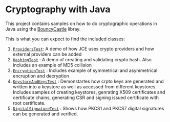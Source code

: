 # Cryptography with Java

This project contains samples on how to do cryptographic operations in Java using the [BouncyCastle](https://www.bouncycastle.org/) libray.

This is what you can expect to find the included classes:

1. [`ProvidersTest`](src/test/java/com/here/had/webapps/crypto/ProvidersTest.java): A demo of how JCE uses crypto providers and how external providers can be added
2. [`HashingTest`](src/test/java/com/here/had/webapps/crypto/HashingTest.java) : A demo of creating and validating crypto hash. Also includes an example of MD5 collision
3. [`EncryptionTest`](src/test/java/com/here/had/webapps/crypto/EncryptionTest.java) : Includes example of symmetrical and asymmetrical encruption and decryption
4. [`KeystoreAndKeysTest`](src/test/java/com/here/had/webapps/crypto/KeystoreAndKeysTest.java) : Demonstartes how crpto keys are generated and written into a keystore as well as accessed from different keystores. Includes samples of creating keystores, genrating X509 certificates and certificate chains, generating CSR and signing issued certificate with root certificate.
5. [`DigitalSignatureTest`](src/test/java/com/here/had/webapps/crypto/DigitalSignatureTest.java) : Shows how PKCS1 and PKCS7 digital signatures can be generated and verified.
